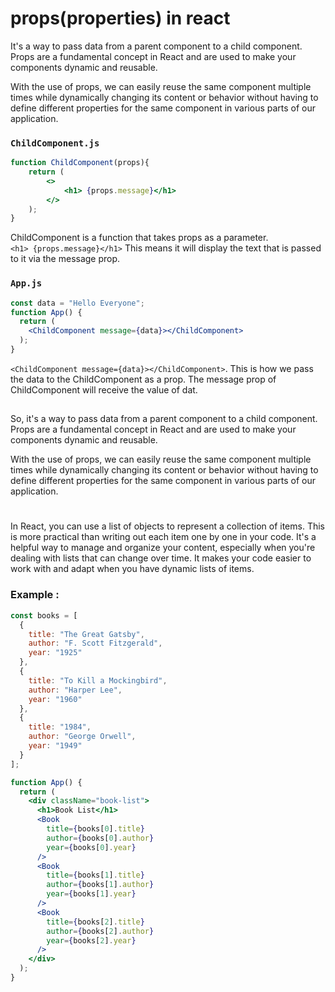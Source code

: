 # props(properties) in react

 It's a way to pass data from a parent component to a child component. Props are a fundamental concept in React and are used to make your components dynamic and reusable.

With the use of props, we can easily reuse the same component multiple times while dynamically changing its content or behavior without having to define different properties for the same component in various parts of our application.

### `ChildComponent.js`

```jsx
function ChildComponent(props){
    return (
        <>
            <h1> {props.message}</h1>
        </>
    );
}
```

ChildComponent is a function that takes props as a parameter.  
```<h1> {props.message}</h1>```
This means it will display the text that is passed to it via the message prop.
### `App.js`

```jsx
const data = "Hello Everyone";
function App() {
  return (
    <ChildComponent message={data}></ChildComponent>
  );
}
```
```<ChildComponent message={data}></ChildComponent>```. This is how we pass the data to the ChildComponent as a prop. The message prop of ChildComponent will receive the value of dat.

##

So, it's a way to pass data from a parent component to a child component. Props are a fundamental concept in React and are used to make your components dynamic and reusable.

With the use of props, we can easily reuse the same component multiple times while dynamically changing its content or behavior without having to define different properties for the same component in various parts of our application.

#

In React, you can use a list of objects to represent a collection of items. This is more practical than writing out each item one by one in your code. It's a helpful way to manage and organize your content, especially when you're dealing with lists that can change over time. It makes your code easier to work with and adapt when you have dynamic lists of items.

### Example :
```jsx
const books = [
  {
    title: "The Great Gatsby",
    author: "F. Scott Fitzgerald",
    year: "1925"
  },
  {
    title: "To Kill a Mockingbird",
    author: "Harper Lee",
    year: "1960"
  },
  {
    title: "1984",
    author: "George Orwell",
    year: "1949"
  }
];

function App() {
  return (
    <div className="book-list">
      <h1>Book List</h1>
      <Book
        title={books[0].title}
        author={books[0].author}
        year={books[0].year}
      />
      <Book
        title={books[1].title}
        author={books[1].author}
        year={books[1].year}
      />
      <Book
        title={books[2].title}
        author={books[2].author}
        year={books[2].year}
      />
    </div>
  );
}
```